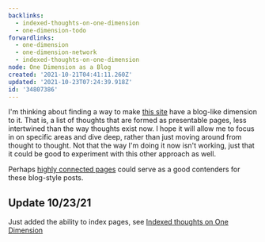 ```yaml
---
backlinks:
  - indexed-thoughts-on-one-dimension
  - one-dimension-todo
forwardlinks:
  - one-dimension
  - one-dimension-network
  - indexed-thoughts-on-one-dimension
node: One Dimension as a Blog
created: '2021-10-21T04:41:11.260Z'
updated: '2021-10-23T07:24:39.918Z'
id: '34807386'
---
```

I'm thinking about finding a way to make [this site](one-dimension.md) have a blog-like dimension to it. That is, a list of thoughts that are formed as presentable pages, less intertwined than the way thoughts exist now. I hope it will allow me to focus in on specific areas and dive deep, rather than just moving around from thought to thought. Not that the way I'm doing it now isn't working, just that it could be good to experiment with this other approach as well. 

Perhaps [highly connected pages](one-dimension-network.md) could serve as a good contenders for these blog-style posts. 

## Update 10/23/21 

Just added the ability to index pages, see [Indexed thoughts on One Dimension](indexed-thoughts-on-one-dimension.md)
